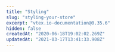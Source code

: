 ```yaml
---
title: "Styling"
slug: "styling-your-store"
excerpt: "vtex.io-documentation@0.35.6"
hidden: false
createdAt: "2020-06-18T19:02:02.269Z"
updatedAt: "2021-03-17T13:41:33.908Z"
---
```

